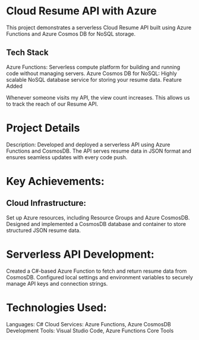 # Cloud Resume API with Azure
This project demonstrates a serverless Cloud Resume API built using Azure Functions and Azure Cosmos DB for NoSQL storage.
## Tech Stack

Azure Functions: Serverless compute platform for building and running code without managing servers.
Azure Cosmos DB for NoSQL: Highly scalable NoSQL database service for storing your resume data.
Feature Added

Whenever someone visits my API, the view count increases. This allows us to track the reach of our Resume API.
# Project Details
Description: Developed and deployed a serverless API using Azure Functions and CosmosDB. The API serves resume data in JSON format and ensures seamless updates with every code push.

# Key Achievements:

## Cloud Infrastructure:

Set up Azure resources, including Resource Groups and Azure CosmosDB.
Designed and implemented a CosmosDB database and container to store structured JSON resume data.
# Serverless API Development:

Created a C#-based Azure Function to fetch and return resume data from CosmosDB.
Configured local settings and environment variables to securely manage API keys and connection strings.

# Technologies Used:

Languages: C#
Cloud Services: Azure Functions, Azure CosmosDB
Development Tools: Visual Studio Code, Azure Functions Core Tools
